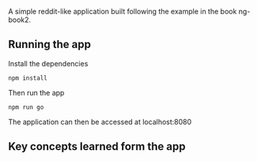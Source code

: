 A simple reddit-like application built following the example in the book ng-book2.


## Running the app

Install the dependencies
```
npm install
```

Then run the app

```
npm run go
```
The application can then be accessed at localhost:8080

## Key concepts learned form the app

